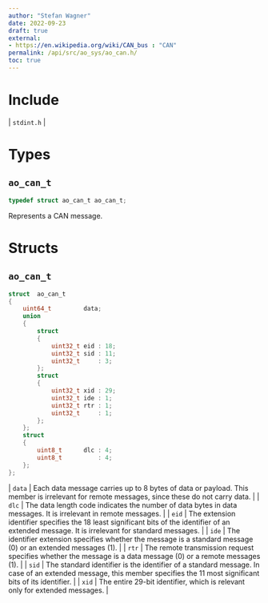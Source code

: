 ```yaml
---
author: "Stefan Wagner"
date: 2022-09-23
draft: true
external:
- https://en.wikipedia.org/wiki/CAN_bus : "CAN"
permalink: /api/src/ao_sys/ao_can.h/
toc: true
---
```


# Include

| `stdint.h` |

# Types

## `ao_can_t`

```c
typedef struct ao_can_t ao_can_t;
```

Represents a CAN message.

# Structs

## `ao_can_t`

```c
struct  ao_can_t
{
    uint64_t         data;
    union
    {
        struct
        {
            uint32_t eid : 18;
            uint32_t sid : 11;
            uint32_t     : 3;
        };
        struct
        {
            uint32_t xid : 29;
            uint32_t ide : 1;
            uint32_t rtr : 1;
            uint32_t     : 1;
        };
    };
    struct
    {
        uint8_t      dlc : 4;
        uint8_t          : 4;
    };
};
```

| `data` | Each data message carries up to 8 bytes of data or payload. This member is irrelevant for remote messages, since these do not carry data. |
| `dlc` | The data length code indicates the number of data bytes in data messages. It is irrelevant in remote messages. |
| `eid` | The extension identifier specifies the 18 least significant bits of the identifier of an extended message. It is irrelevant for standard messages. |
| `ide` | The identifier extension specifies whether the message is a standard message (0) or an extended messages (1). |
| `rtr` | The remote transmission request specifies whether the message is a data message (0) or a remote messages (1). |
| `sid` | The standard identifier is the identifier of a standard message. In case of an extended message, this member specifies the 11 most significant bits of its identifier. |
| `xid` | The entire 29-bit identifier, which is relevant only for extended messages. |
